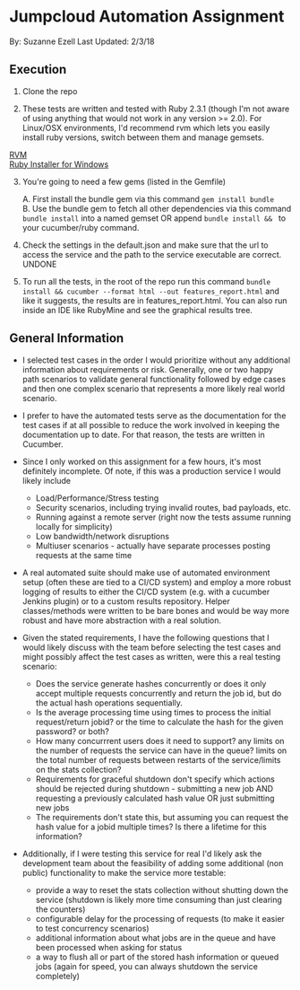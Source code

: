 Jumpcloud Automation Assignment
===
By: Suzanne Ezell
Last Updated: 2/3/18

Execution 
---
1. Clone the repo

2. These tests are written and tested with Ruby 2.3.1 (though I'm not aware of using anything that would not work in
any version >= 2.0). For Linux/OSX environments, I'd recommend rvm which lets you easily install ruby versions, 
switch between them and manage gemsets.

[RVM](https://rvm.io/rvm/install)  
[Ruby Installer for Windows](https://rubyinstaller.org/)  

3. You're going to need a few gems (listed in the Gemfile)

    A. First install the bundle gem via this command `gem install bundle`  
    B. Use the bundle gem to fetch all other dependencies via this command `bundle install` into a named 
    gemset OR append `bundle install && ` to your cucumber/ruby command.  
    
4. Check the settings in the default.json and make sure that the url to access the service and the path to the service 
executable are correct. UNDONE

5. To run all the tests, in the root of the repo run this command
`bundle install && cucumber --format html --out features_report.html`
and like it suggests, the results are in features_report.html. You can also run inside an IDE like RubyMine and see the
graphical results tree.

General Information
---

+ I selected test cases in the order I would prioritize without any additional information about requirements or risk.
Generally, one or two happy path scenarios to validate general functionality followed by edge cases and then one 
complex scenario that represents a more likely real world scenario.

+ I prefer to have the automated tests serve as the documentation for the test cases if at all possible to reduce the
work involved in keeping the documentation up to date. For that reason, the tests are written in Cucumber.

+ Since I only worked on this assignment for a few hours, it's most definitely incomplete. Of note, if this was a 
production service I would likely include

    + Load/Performance/Stress testing
    + Security scenarios, including trying invalid routes, bad payloads, etc.
    + Running against a remote server (right now the tests assume running locally for simplicity)
    + Low bandwidth/network disruptions
    + Multiuser scenarios - actually have separate processes posting requests at the same time
    
+ A real automated suite should make use of automated environment setup (often these are tied to a CI/CD system) and 
employ a more robust logging of results to either the CI/CD system (e.g. with a cucumber Jenkins plugin) or to a custom
results repository. Helper classes/methods were written to be bare bones and would be way more robust and have more
abstraction with a real solution.

+ Given the stated requirements, I have the following questions that I would likely discuss with the team before
selecting the test cases and might possibly affect the test cases as written, were this a real testing scenario:

    + Does the service generate hashes concurrently or does it only accept multiple requests concurrently and return 
    the job id, but do the actual hash operations sequentially.
    + Is the average processing time using times to process the initial request/return jobid? or the time to calculate
    the hash for the given password? or both?
    + How many concurrrent users does it need to support? any limits on the number of requests the service can have
    in the queue? limits on the total number of requests between restarts of the service/limits on the stats 
    collection?
    + Requirements for graceful shutdown don't specify which actions should be rejected during shutdown - submitting
    a new job AND requesting a previously calculated hash value OR just submitting new jobs
    + The requirements don't state this, but assuming you can request the hash value for a jobid multiple times? Is
    there a lifetime for this information?
    
+ Additionally, if I were testing this service for real I'd likely ask the development team about the feasibility of
adding some additional (non public) functionality to make the service more testable:
    + provide a way to reset the stats collection without shutting down the service (shutdown is likely more time
    consuming than just clearing the counters)
    + configurable delay for the processing of requests (to make it easier to test concurrency scenarios)
    + additional information about what jobs are in the queue and have been processed when asking for status
    + a way to flush all or part of the stored hash information or queued jobs (again for speed, you can always
    shutdown the service completely)
    
